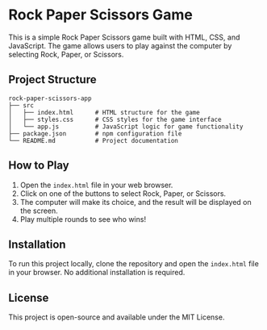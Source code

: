 # Rock Paper Scissors Game

This is a simple Rock Paper Scissors game built with HTML, CSS, and JavaScript. The game allows users to play against the computer by selecting Rock, Paper, or Scissors.

## Project Structure

```
rock-paper-scissors-app
├── src
│   ├── index.html      # HTML structure for the game
│   ├── styles.css      # CSS styles for the game interface
│   └── app.js          # JavaScript logic for game functionality
├── package.json        # npm configuration file
└── README.md           # Project documentation
```

## How to Play

1. Open the `index.html` file in your web browser.
2. Click on one of the buttons to select Rock, Paper, or Scissors.
3. The computer will make its choice, and the result will be displayed on the screen.
4. Play multiple rounds to see who wins!

## Installation

To run this project locally, clone the repository and open the `index.html` file in your browser. No additional installation is required.

## License

This project is open-source and available under the MIT License.